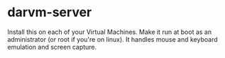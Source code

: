 # darvm-server

Install this on each of your Virtual Machines. Make it run at boot as an administrator (or root if you're on linux). It handles mouse and keyboard emulation and screen capture.
